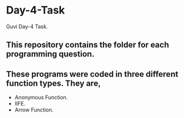# Day-4-Task
Guvi Day-4 Task.

## This repository contains the folder for each programming question.

## These programs were coded in three different function types. They are,

   * Anonymous Function.
   * IIFE.
   * Arrow Function.

#
